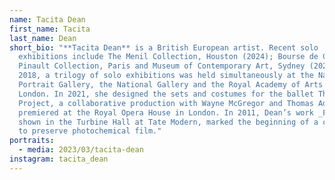 ```yaml
---
name: Tacita Dean
first_name: Tacita
last_name: Dean
short_bio: "**Tacita Dean** is a British European artist. Recent solo
  exhibitions include The Menil Collection, Houston (2024); Bourse de Commerce,
  Pinault Collection, Paris and Museum of Contemporary Art, Sydney (2023). In
  2018, a trilogy of solo exhibitions was held simultaneously at the National
  Portrait Gallery, the National Gallery and the Royal Academy of Arts in
  London. In 2021, she designed the sets and costumes for the ballet The Dante
  Project, a collaborative production with Wayne McGregor and Thomas Adès, which
  premiered at the Royal Opera House in London. In 2011, Dean’s work _FILM_,
  shown in the Turbine Hall at Tate Modern, marked the beginning of a campaign
  to preserve photochemical film."
portraits:
  - media: 2023/03/tacita-dean
instagram: tacita_dean
---
```

